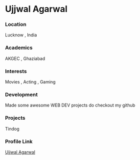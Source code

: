# Ujjwal Agarwal

### Location

Lucknow , India

### Academics

AKGEC , Ghaziabad

### Interests

Movies , Acting , Gaming 

### Development

Made some awesome WEB DEV  projects do checkout my github 

### Projects
Tindog
### Profile Link

[Ujjwal Agarwal](https://github.com/UjjwalAgarwal14)
